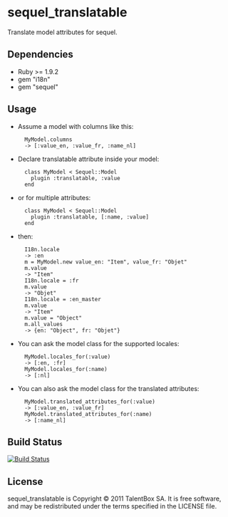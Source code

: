 sequel_translatable
===================

Translate model attributes for sequel.

Dependencies
------------

* Ruby >= 1.9.2
* gem "i18n"
* gem "sequel"

Usage
-----

* Assume a model with columns like this:

        MyModel.columns
        -> [:value_en, :value_fr, :name_nl]

* Declare translatable attribute inside your model:

        class MyModel < Sequel::Model
          plugin :translatable, :value
        end

* or for multiple attributes:

        class MyModel < Sequel::Model
          plugin :translatable, [:name, :value]
        end

* then:

        I18n.locale
        -> :en
        m = MyModel.new value_en: "Item", value_fr: "Objet"
        m.value
        -> "Item"
        I18n.locale = :fr
        m.value
        -> "Objet"
        I18n.locale = :en_master
        m.value
        -> "Item"
        m.value = "Object"
        m.all_values
        -> {en: "Object", fr: "Objet"}

* You can ask the model class for the supported locales:

        MyModel.locales_for(:value)
        -> [:en, :fr]
        MyModel.locales_for(:name)
        -> [:nl]

* You can also ask the model class for the translated attributes:

        MyModel.translated_attributes_for(:value)
        -> [:value_en, :value_fr]
        MyModel.translated_attributes_for(:name)
        -> [:name_nl]

Build Status
------------

[![Build Status](http://travis-ci.org/TalentBox/sequel_bitemporal.png)](http://travis-ci.org/TalentBox/sequel_translatable)

License
-------

sequel_translatable is Copyright © 2011 TalentBox SA. It is free software, and may be redistributed under the terms specified in the LICENSE file.